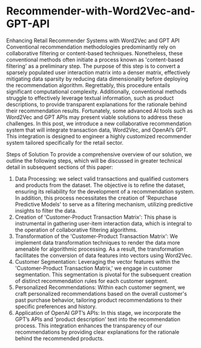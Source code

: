 # Recommender-with-Word2Vec-and-GPT-API
Enhancing Retail Recommender Systems with Word2Vec and GPT API
Conventional recommendation methodologies predominantly rely on collaborative filtering or content-based techniques. Nonetheless, these conventional methods often initiate a process known as 'content-based filtering' as a preliminary step. The purpose of this step is to convert a sparsely populated user interaction matrix into a denser matrix, effectively mitigating data sparsity by reducing data dimensionality before deploying the recommendation algorithm. Regrettably, this procedure entails significant computational complexity.
Additionally, conventional methods struggle to effectively leverage textual information, such as product descriptions, to provide transparent explanations for the rationale behind their recommendation results. Fortunately, some advanced AI tools such as Word2Vec and GPT APIs may present viable solutions to address these challenges. 
In this post, we introduce a new collaborative recommendation system that will integrate transaction data, Word2Vec, and OpenAI’s GPT. This integration is designed to engineer a highly customized recommender system tailored specifically for the retail sector.

Steps of Solution
To provide a comprehensive overview of our solution, we outline the following steps, which will be discussed in greater technical detail in subsequent sections of this paper:
1.	Data Processing: we select valid transactions and qualified customers and products from the dataset. The objective is to refine the dataset, ensuring its reliability for the development of a recommendation system. In addition, this process necessitates the creation of 'Repurchase Predictive Models' to serve as a filtering mechanism, utilizing predictive insights to filter the data.
2.	Creation of 'Customer-Product Transaction Matrix': This phase is instrumental in gathering user-item interaction data, which is integral to the operation of collaborative filtering algorithms.
3.	Transformation of the 'Customer-Product Transaction Matrix': We implement data transformation techniques to render the data more amenable for algorithmic processing. As a result, the transformation facilitates the conversion of data features into vectors using Word2Vec. 
4.	Customer Segmentation: Leveraging the vector features within the 'Customer-Product Transaction Matrix,' we engage in customer segmentation. This segmentation is pivotal for the subsequent creation of distinct recommendation rules for each customer segment. 
5.	Personalized Recommendations: Within each customer segment, we craft personalized recommendations based on the overall customer's past purchase behavior, tailoring product recommendations to their specific preferences and history.
6.	Application of  OpenAI GPT’s APIs: In this stage, we incorporate the GPT’s APIs and 'product description' text into the recommendation process. This integration enhances the transparency of our recommendations by providing clear explanations for the rationale behind the recommended products.
